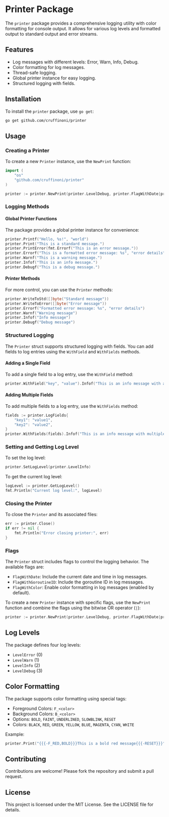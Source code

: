 # Printer Package

The `printer` package provides a comprehensive logging utility with color formatting for console output. It allows for various log levels and formatted output to standard output and error streams.

## Features

- Log messages with different levels: Error, Warn, Info, Debug.
- Color formatting for log messages.
- Thread-safe logging.
- Global printer instance for easy logging.
- Structured logging with fields.

## Installation

To install the `printer` package, use `go get`:

```sh
go get github.com/cruffinoni/printer
```

## Usage

### Creating a Printer

To create a new `Printer` instance, use the `NewPrint` function:

```go
import (
    "os"
    "github.com/cruffinoni/printer"
)

printer := printer.NewPrint(printer.LevelDebug, printer.FlagWithDate|printer.FlagWithGoroutineID, os.Stdin, os.Stdout, os.Stderr)
```

### Logging Methods

#### Global Printer Functions

The package provides a global printer instance for convenience:

```go
printer.Printf("Hello, %s!", "world")
printer.Print("This is a standard message.")
printer.PrintError(fmt.Errorf("This is an error message."))
printer.Errorf("This is a formatted error message: %s", "error details")
printer.Warnf("This is a warning message.")
printer.Infof("This is an info message.")
printer.Debugf("This is a debug message.")
```

#### Printer Methods

For more control, you can use the `Printer` methods:

```go
printer.WriteToStd([]byte("Standard message"))
printer.WriteToError([]byte("Error message"))
printer.Errorf("Formatted error message: %s", "error details")
printer.Warnf("Warning message")
printer.Infof("Info message")
printer.Debugf("Debug message")
```

### Structured Logging

The `Printer` struct supports structured logging with fields. You can add fields to log entries using the `WithField` and `WithFields` methods.

#### Adding a Single Field

To add a single field to a log entry, use the `WithField` method:

```go
printer.WithField("key", "value").Infof("This is an info message with a field")
```

#### Adding Multiple Fields

To add multiple fields to a log entry, use the `WithFields` method:

```go
fields := printer.LogFields{
    "key1": "value1",
    "key2": "value2",
}
printer.WithFields(fields).Infof("This is an info message with multiple fields")
```

### Setting and Getting Log Level

To set the log level:

```go
printer.SetLogLevel(printer.LevelInfo)
```

To get the current log level:

```go
logLevel := printer.GetLogLevel()
fmt.Println("Current log level:", logLevel)
```

### Closing the Printer

To close the `Printer` and its associated files:

```go
err := printer.Close()
if err != nil {
    fmt.Println("Error closing printer:", err)
}
```

### Flags

The `Printer` struct includes flags to control the logging behavior. The available flags are:

- `FlagWithDate`: Include the current date and time in log messages.
- `FlagWithGoroutineID`: Include the goroutine ID in log messages.
- `FlagWithColor`: Enable color formatting in log messages (enabled by default).

To create a new `Printer` instance with specific flags, use the `NewPrint` function and combine the flags using the bitwise OR operator (`|`):

```go
printer := printer.NewPrint(printer.LevelDebug, printer.FlagWithDate|printer.FlagWithGoroutineID, os.Stdout, os.Stderr)
```

## Log Levels

The package defines four log levels:

- `LevelError` (0)
- `LevelWarn` (1)
- `LevelInfo` (2)
- `LevelDebug` (3)

## Color Formatting

The package supports color formatting using special tags:

- Foreground Colors: `F_<color>`
- Background Colors: `B_<color>`
- Options: `BOLD`, `FAINT`, `UNDERLINED`, `SLOWBLINK`, `RESET`
- Colors: `BLACK`, `RED`, `GREEN`, `YELLOW`, `BLUE`, `MAGENTA`, `CYAN`, `WHITE`

Example:

```go
printer.Print("{{{-F_RED,BOLD}}}This is a bold red message{{{-RESET}}}")
```
## Contributing

Contributions are welcome! Please fork the repository and submit a pull request.

## License

This project is licensed under the MIT License. See the LICENSE file for details.
